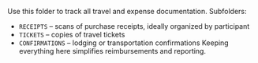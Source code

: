 Use this folder to track all travel and expense documentation.
Subfolders:
- `RECEIPTS` – scans of purchase receipts, ideally organized by participant
- `TICKETS` – copies of travel tickets
- `CONFIRMATIONS` – lodging or transportation confirmations
Keeping everything here simplifies reimbursements and reporting.
